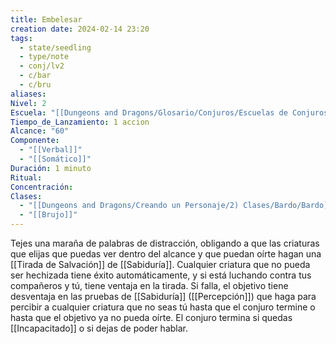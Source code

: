 ```yaml
---
title: Embelesar
creation date: 2024-02-14 23:20
tags:
  - state/seedling
  - type/note
  - conj/lv2
  - c/bar
  - c/bru
aliases: 
Nivel: 2
Escuela: "[[Dungeons and Dragons/Glosario/Conjuros/Escuelas de Conjuros/Encantamiento]]"
Tiempo_de_Lanzamiento: 1 accion
Alcance: "60"
Componente:
  - "[[Verbal]]"
  - "[[Somático]]"
Duración: 1 minuto
Ritual: 
Concentración: 
Clases:
  - "[[Dungeons and Dragons/Creando un Personaje/2) Clases/Bardo/Bardo]]"
  - "[[Brujo]]"
---
```

Tejes una maraña de palabras de distracción, obligando a que las criaturas que elijas que puedas ver dentro del alcance y que puedan oírte hagan una [[Tirada de Salvación]] de [[Sabiduría]]. Cualquier criatura que no pueda ser hechizada tiene éxito automáticamente, y si está luchando contra tus compañeros y tú, tiene ventaja en la tirada. Si falla, el objetivo tiene desventaja en las pruebas de [[Sabiduría]] ([[Percepción]]) que haga para percibir a cualquier criatura que no seas tú hasta que el conjuro termine o hasta que el objetivo ya no pueda oírte. El conjuro termina si quedas [[Incapacitado]] o si dejas de poder hablar.
